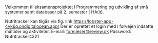 Velkommen til eksamensprojektet i Programmering og udvikling af små systemer samt databaser på 2. semester | HA(it). 

Nutritracker kan tilgås via flg. link https://lobster-app-4yk6q.ondigitalocean.app/
Der er oprettet et login med i forvejen indsatte måltider og aktiviteter.
E-mail: forelæser@review.dk
Password: Nutritracker4321
